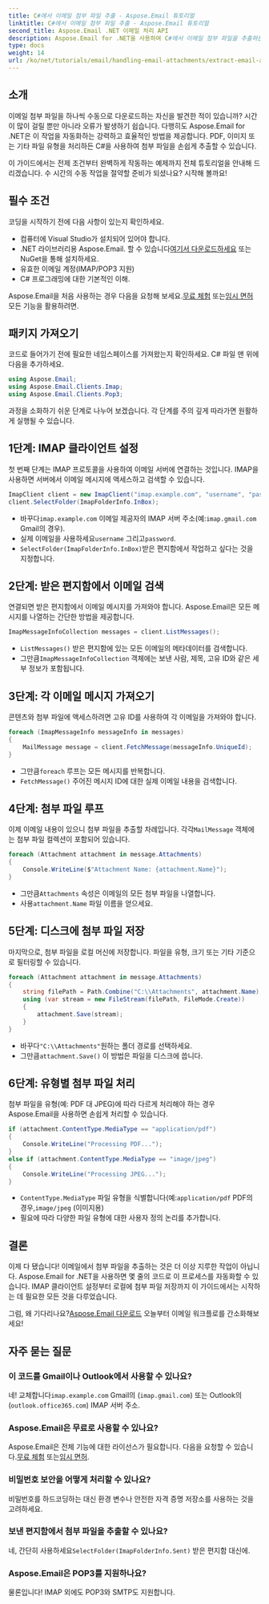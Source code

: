 ```yaml
---
title: C#에서 이메일 첨부 파일 추출 - Aspose.Email 튜토리얼
linktitle: C#에서 이메일 첨부 파일 추출 - Aspose.Email 튜토리얼
second_title: Aspose.Email .NET 이메일 처리 API
description: Aspose.Email for .NET을 사용하여 C#에서 이메일 첨부 파일을 추출하는 방법을 알아보세요. PDF, 이미지 등에 대한 예제가 있는 단계별 가이드입니다.
type: docs
weight: 14
url: /ko/net/tutorials/email/handling-email-attachments/extract-email-attachments-in-csharp/
---
```

## 소개

이메일 첨부 파일을 하나씩 수동으로 다운로드하는 자신을 발견한 적이 있습니까? 시간이 많이 걸릴 뿐만 아니라 오류가 발생하기 쉽습니다. 다행히도 Aspose.Email for .NET은 이 작업을 자동화하는 강력하고 효율적인 방법을 제공합니다. PDF, 이미지 또는 기타 파일 유형을 처리하든 C#을 사용하여 첨부 파일을 손쉽게 추출할 수 있습니다.

이 가이드에서는 전제 조건부터 완벽하게 작동하는 예제까지 전체 튜토리얼을 안내해 드리겠습니다. 수 시간의 수동 작업을 절약할 준비가 되셨나요? 시작해 볼까요!

## 필수 조건

코딩을 시작하기 전에 다음 사항이 있는지 확인하세요.

- 컴퓨터에 Visual Studio가 설치되어 있어야 합니다.
-  .NET 라이브러리용 Aspose.Email. 할 수 있습니다[여기서 다운로드하세요](https://releases.aspose.com/email/net/) 또는 NuGet을 통해 설치하세요.
- 유효한 이메일 계정(IMAP/POP3 지원)
- C# 프로그래밍에 대한 기본적인 이해.

 Aspose.Email을 처음 사용하는 경우 다음을 요청해 보세요.[무료 체험](https://releases.aspose.com/) 또는[임시 면허](https://purchase.aspose.com/temporary-license/) 모든 기능을 활용하려면.

## 패키지 가져오기

코드로 들어가기 전에 필요한 네임스페이스를 가져왔는지 확인하세요. C# 파일 맨 위에 다음을 추가하세요.

```csharp
using Aspose.Email;
using Aspose.Email.Clients.Imap;
using Aspose.Email.Clients.Pop3;
```

과정을 소화하기 쉬운 단계로 나누어 보겠습니다. 각 단계를 주의 깊게 따라가면 원활하게 실행될 수 있습니다.


## 1단계: IMAP 클라이언트 설정

첫 번째 단계는 IMAP 프로토콜을 사용하여 이메일 서버에 연결하는 것입니다. IMAP을 사용하면 서버에서 이메일 메시지에 액세스하고 검색할 수 있습니다.

```csharp
ImapClient client = new ImapClient("imap.example.com", "username", "password");
client.SelectFolder(ImapFolderInfo.InBox);
```

-  바꾸다`imap.example.com` 이메일 제공자의 IMAP 서버 주소(예:`imap.gmail.com` Gmail의 경우).
-  실제 이메일을 사용하세요`username` 그리고`password`.
- `SelectFolder(ImapFolderInfo.InBox)`받은 편지함에서 작업하고 싶다는 것을 지정합니다.


## 2단계: 받은 편지함에서 이메일 검색

연결되면 받은 편지함에서 이메일 메시지를 가져와야 합니다. Aspose.Email은 모든 메시지를 나열하는 간단한 방법을 제공합니다.

```csharp
ImapMessageInfoCollection messages = client.ListMessages();
```

- `ListMessages()` 받은 편지함에 있는 모든 이메일의 메타데이터를 검색합니다.
-  그만큼`ImapMessageInfoCollection` 객체에는 보낸 사람, 제목, 고유 ID와 같은 세부 정보가 포함됩니다.


## 3단계: 각 이메일 메시지 가져오기

콘텐츠와 첨부 파일에 액세스하려면 고유 ID를 사용하여 각 이메일을 가져와야 합니다.


```csharp
foreach (ImapMessageInfo messageInfo in messages)
{
    MailMessage message = client.FetchMessage(messageInfo.UniqueId);
}
```

-  그만큼`foreach` 루프는 모든 메시지를 반복합니다.
- `FetchMessage()` 주어진 메시지 ID에 대한 실제 이메일 내용을 검색합니다.


## 4단계: 첨부 파일 루프

 이제 이메일 내용이 있으니 첨부 파일을 추출할 차례입니다. 각각`MailMessage` 객체에는 첨부 파일 컬렉션이 포함되어 있습니다.

```csharp
foreach (Attachment attachment in message.Attachments)
{
    Console.WriteLine($"Attachment Name: {attachment.Name}");
}
```

-  그만큼`Attachments` 속성은 이메일의 모든 첨부 파일을 나열합니다.
-  사용`attachment.Name` 파일 이름을 얻으세요.


## 5단계: 디스크에 첨부 파일 저장

마지막으로, 첨부 파일을 로컬 머신에 저장합니다. 파일을 유형, 크기 또는 기타 기준으로 필터링할 수 있습니다.

```csharp
foreach (Attachment attachment in message.Attachments)
{
    string filePath = Path.Combine("C:\\Attachments", attachment.Name);
    using (var stream = new FileStream(filePath, FileMode.Create))
    {
        attachment.Save(stream);
    }
}
```

-  바꾸다`"C:\\Attachments"`원하는 폴더 경로를 선택하세요.
-  그만큼`attachment.Save()` 이 방법은 파일을 디스크에 씁니다.


## 6단계: 유형별 첨부 파일 처리

첨부 파일을 유형(예: PDF 대 JPEG)에 따라 다르게 처리해야 하는 경우 Aspose.Email을 사용하면 손쉽게 처리할 수 있습니다.

```csharp
if (attachment.ContentType.MediaType == "application/pdf")
{
    Console.WriteLine("Processing PDF...");
}
else if (attachment.ContentType.MediaType == "image/jpeg")
{
    Console.WriteLine("Processing JPEG...");
}
```

- `ContentType.MediaType` 파일 유형을 식별합니다(예:`application/pdf` PDF의 경우,`image/jpeg` (이미지용)
- 필요에 따라 다양한 파일 유형에 대한 사용자 정의 논리를 추가합니다.


## 결론

이제 다 됐습니다! 이메일에서 첨부 파일을 추출하는 것은 더 이상 지루한 작업이 아닙니다. Aspose.Email for .NET을 사용하면 몇 줄의 코드로 이 프로세스를 자동화할 수 있습니다. IMAP 클라이언트 설정부터 로컬에 첨부 파일 저장까지 이 가이드에서는 시작하는 데 필요한 모든 것을 다루었습니다. 

 그럼, 왜 기다리나요?[Aspose.Email 다운로드](https://releases.aspose.com/email/net/) 오늘부터 이메일 워크플로를 간소화해보세요!


## 자주 묻는 질문

### 이 코드를 Gmail이나 Outlook에서 사용할 수 있나요?
 네! 교체합니다`imap.example.com` Gmail의 (`imap.gmail.com`) 또는 Outlook의 (`outlook.office365.com`) IMAP 서버 주소.

### Aspose.Email은 무료로 사용할 수 있나요?
 Aspose.Email은 전체 기능에 대한 라이선스가 필요합니다. 다음을 요청할 수 있습니다.[무료 체험](https://releases.aspose.com/) 또는[임시 면허](https://purchase.aspose.com/temporary-license/).

### 비밀번호 보안을 어떻게 처리할 수 있나요?
비밀번호를 하드코딩하는 대신 환경 변수나 안전한 자격 증명 저장소를 사용하는 것을 고려하세요.

### 보낸 편지함에서 첨부 파일을 추출할 수 있나요?
 네, 간단히 사용하세요`SelectFolder(ImapFolderInfo.Sent)` 받은 편지함 대신에.

### Aspose.Email은 POP3를 지원하나요?
물론입니다! IMAP 외에도 POP3와 SMTP도 지원합니다.